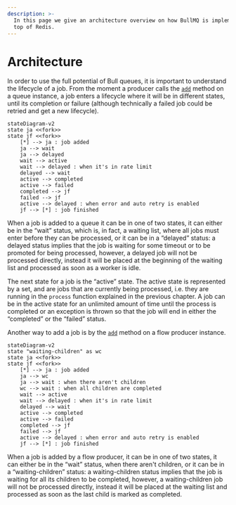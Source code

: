 ```yaml
---
description: >-
  In this page we give an architecture overview on how BullMQ is implemented on
  top of Redis.
---
```


# Architecture

In order to use the full potential of Bull queues, it is important to understand the lifecycle of a job. From the moment a producer calls the [`add`](https://github.com/taskforcesh/bullmq/blob/master/docs/gitbook/api/bullmq.queue.add.md) method on a queue instance, a job enters a lifecycle where it will be in different states, until its completion or failure \(although technically a failed job could be retried and get a new lifecycle\).

```mermaid
stateDiagram-v2
state ja <<fork>>
state jf <<fork>>
    [*] --> ja : job added
    ja --> wait
    ja --> delayed
    wait --> active
    wait --> delayed : when it's in rate limit
    delayed --> wait
    active --> completed
    active --> failed
    completed --> jf
    failed --> jf
    active --> delayed : when error and auto retry is enabled
    jf --> [*] : job finished
```

When a job is added to a queue it can be in one of two states, it can either be in the “wait” status, which is, in fact, a waiting list, where all jobs must enter before they can be processed, or it can be in a “delayed” status: a delayed status implies that the job is waiting for some timeout or to be promoted for being processed, however, a delayed job will not be processed directly, instead it will be placed at the beginning of the waiting list and processed as soon as a worker is idle.

The next state for a job is the “active” state. The active state is represented by a set, and are jobs that are currently being processed, i.e. they are running in the `process` function explained in the previous chapter. A job can be in the active state for an unlimited amount of time until the process is completed or an exception is thrown so that the job will end in either the “completed” or the “failed” status.

Another way to add a job is by the [`add`](https://github.com/taskforcesh/bullmq/blob/master/docs/gitbook/api/bullmq.flowproducer.add.md) method on a flow producer instance.

```mermaid
stateDiagram-v2
state "waiting-children" as wc
state ja <<fork>>
state jf <<fork>>
    [*] --> ja : job added
    ja --> wc
    ja --> wait : when there aren't children
    wc --> wait : when all children are completed
    wait --> active
    wait --> delayed : when it's in rate limit
    delayed --> wait
    active --> completed
    active --> failed
    completed --> jf
    failed --> jf
    active --> delayed : when error and auto retry is enabled
    jf --> [*] : job finished
```

When a job is added by a flow producer, it can be in one of two states, it can either be in the “wait” status, when there aren't children, or it can be in a “waiting-children” status: a waiting-children status implies that the job is waiting for all its children to be completed, however, a waiting-children job will not be processed directly, instead it will be placed at the waiting list and processed as soon as the last child is marked as completed.
